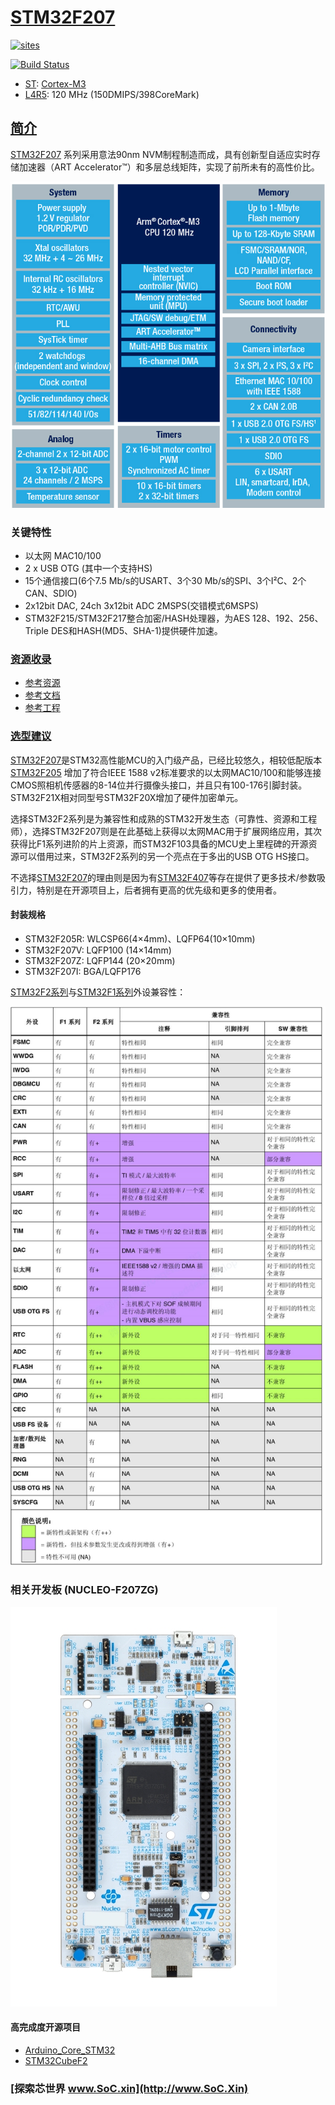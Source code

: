 ﻿# [STM32F207](https://github.com/SoCXin/STM32F207)

[![sites](http://182.61.61.133/link/resources/SoC.png)](http://www.SoC.Xin)

[![Build Status](https://github.com/SoCXin/STM32F207/workflows/src/badge.svg)](https://github.com/SoCXin/STM32F207/actions/workflows/src.yml)

* [ST](https://www.st.com/zh/): [Cortex-M3](https://github.com/SoCXin/Cortex)
* [L4R5](https://github.com/SoCXin/Level): 120 MHz (150DMIPS/398CoreMark)

## [简介](https://github.com/SoCXin/STM32F207/wiki)

[STM32F207](https://github.com/SoCXin/STM32F207) 系列采用意法90nm NVM制程制造而成，具有创新型自适应实时存储加速器（ART Accelerator™）和多层总线矩阵，实现了前所未有的高性价比。

[![sites](docs/STM32F207.png)](https://www.st.com/zh/microcontrollers-microprocessors/stm32f2x7.html)

### 关键特性

* 以太网 MAC10/100
* 2 x USB OTG (其中一个支持HS)
* 15个通信接口(6个7.5 Mb/s的USART、3个30 Mb/s的SPI、3个I²C、2个CAN、SDIO)
* 2x12bit DAC, 24ch 3x12bit ADC 2MSPS(交错模式6MSPS)
* STM32F215/STM32F217整合加密/HASH处理器，为AES 128、192、256、Triple DES和HASH(MD5、SHA-1)提供硬件加速。

### [资源收录](https://github.com/SoCXin)

* [参考资源](src/)
* [参考文档](docs/)
* [参考工程](project/)

### [选型建议](https://github.com/SoCXin)

[STM32F207](https://www.st.com/zh/microcontrollers-microprocessors/stm32f2x7.html)是STM32高性能MCU的入门级产品，已经比较悠久，相较低配版本[STM32F205](https://www.st.com/zh/microcontrollers-microprocessors/stm32f2x5.html) 增加了符合IEEE 1588 v2标准要求的以太网MAC10/100和能够连接CMOS照相机传感器的8-14位并行摄像头接口，并且只有100-176引脚封装。STM32F21X相对同型号STM32F20X增加了硬件加密单元。

选择STM32F2系列是为兼容性和成熟的STM32开发生态（可靠性、资源和工程师），选择STM32F207则是在此基础上获得以太网MAC用于扩展网络应用，其次获得比F1系列进阶的片上资源，而STM32F103具备的MCU史上里程碑的开源资源可以借用过来，STM32F2系列的另一个亮点在于多出的USB OTG HS接口。

不选择[STM32F207](https://github.com/SoCXin/STM32F207)的理由则是因为有[STM32F407](https://github.com/SoCXin/STM32F407)等存在提供了更多技术/参数吸引力，特别是在开源项目上，后者拥有更高的优先级和更多的使用者。

#### 封装规格

* STM32F205R: WLCSP66(4×4mm)、LQFP64(10×10mm)
* STM32F207V: LQFP100 (14×14mm)
* STM32F207Z: LQFP144 (20×20mm)
* STM32F207I: BGA/LQFP176

[STM32F2系列](https://www.st.com/zh/microcontrollers-microprocessors/stm32f2-series.html)与[STM32F1系列](https://www.st.com/zh/microcontrollers-microprocessors/stm32f1-series.html)外设兼容性：

[![sites](docs/F1VSF2.jpg)](http://www.elecfans.com/d/1153505.html)

### 相关开发板 (NUCLEO-F207ZG)

[![sites](docs/B.jpg)](https://detail.tmall.com/item.htm?spm=a230r.1.14.18.f8d755adypkmDs&id=613173541804&ns=1&abbucket=19)

#### 高完成度开源项目

* [Arduino_Core_STM32](https://github.com/stm32duino/Arduino_Core_STM32)
* [STM32CubeF2](https://github.com/STMicroelectronics/STM32CubeF2)


### [探索芯世界 www.SoC.xin](http://www.SoC.Xin)
